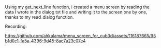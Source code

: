 
Using my get_next_line function, I created a menu screen by reading the data I wrote in the dialog.txt file and writing it to the screen one by one, thanks to my read_dialog function.

Recording:

https://github.com/ahkalama/menu_screen_for_cub3d/assets/116187665/95b1d0c1-fa5a-4396-9d45-8ac7a23c07e4

